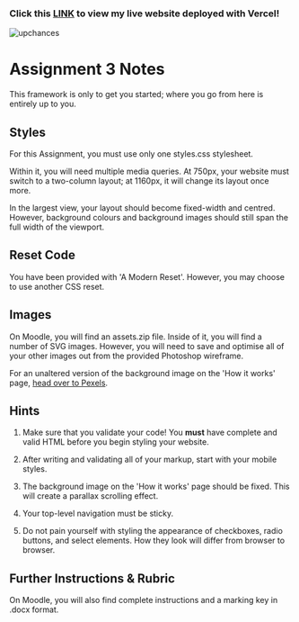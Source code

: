 ### Click this [LINK](https://up-chances-class-project-5jzu4042w-julian-deleon.vercel.app/) to view my live website deployed with Vercel!

![upchances](https://github.com/julian-deleon/UpChances-class-project/assets/77114985/9ab6840b-9942-453f-805e-7b42fd86464a)

# Assignment 3 Notes

This framework is only to get you started; where you go from here is entirely up to you. 


## Styles

For this Assignment, you must use only one styles.css stylesheet. 

Within it, you will need multiple media queries. At 750px, your website must switch to a two-column layout; at 1160px, it will change its layout once more. 

In the largest view, your layout should become fixed-width and centred. However, background colours and background images should still span the full width of the viewport.


## Reset Code

You have been provided with 'A Modern Reset'. However, you may choose to use another CSS reset.


## Images

On Moodle, you will find an assets.zip file. Inside of it, you will find a number of SVG images. However, you will need to save and optimise all of your other images out from the provided Photoshop wireframe. 

For an unaltered version of the background image on the 'How it works' page, [head over to Pexels](https://www.pexels.com/photo/male-constructor-drawing-draft-on-paper-roll-3760529/).


## Hints

1. Make sure that you validate your code! You **must** have complete and valid HTML before you begin styling your website.

2. After writing and validating all of your markup, start with your mobile styles. 

3. The background image on the 'How it works' page should be fixed. This will create a parallax scrolling effect. 

4. Your top-level navigation must be sticky.

5. Do not pain yourself with styling the appearance of checkboxes, radio buttons, and select elements. How they look will differ from browser to browser. 


## Further Instructions & Rubric

On Moodle, you will also find complete instructions and a marking key in .docx format.
